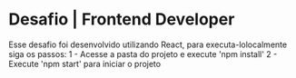 # Desafio | Frontend Developer

Esse desafio foi desenvolvido utilizando React, para executa-lolocalmente siga os passos:
1 - Acesse a pasta do projeto e execute 'npm install'
2 - Execute 'npm start' para iniciar o projeto
